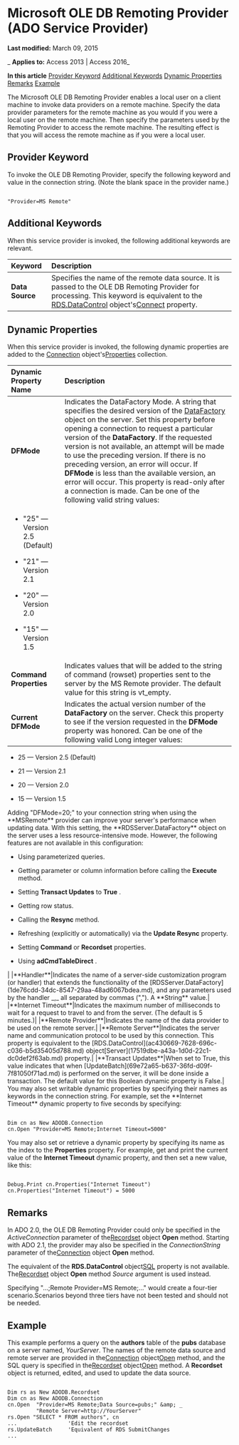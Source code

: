 
# Microsoft OLE DB Remoting Provider (ADO Service Provider)

 **Last modified:** March 09, 2015

 _ **Applies to:** Access 2013 | Access 2016_

 **In this article**
[Provider Keyword](#sectionSection0)
[Additional Keywords](#sectionSection1)
[Dynamic Properties](#sectionSection2)
[Remarks](#sectionSection3)
[Example](#sectionSection4)


The Microsoft OLE DB Remoting Provider enables a local user on a client machine to invoke data providers on a remote machine. Specify the data provider parameters for the remote machine as you would if you were a local user on the remote machine. Then specify the parameters used by the Remoting Provider to access the remote machine. The resulting effect is that you will access the remote machine as if you were a local user.

## Provider Keyword
<a name="sectionSection0"> </a>

To invoke the OLE DB Remoting Provider, specify the following keyword and value in the connection string. (Note the blank space in the provider name.)


```
 
"Provider=MS Remote" 

```


## Additional Keywords
<a name="sectionSection1"> </a>

When this service provider is invoked, the following additional keywords are relevant.



|**Keyword**|**Description**|
|:-----|:-----|
|**Data Source**|Specifies the name of the remote data source. It is passed to the OLE DB Remoting Provider for processing. This keyword is equivalent to the [RDS.DataControl](ac430669-7628-696c-c036-b5d35405d788.md) object's[Connect](11aa3284-18e9-6d2d-761b-c25090370b77.md) property.|

## Dynamic Properties
<a name="sectionSection2"> </a>

When this service provider is invoked, the following dynamic properties are added to the [Connection](c16023aa-0321-2513-ee71-255d6ffba03d.md) object's[Properties](4d662790-1252-c930-e6f9-edf6a38636af.md) collection.



|**Dynamic Property Name**|**Description**|
|:-----|:-----|
|**DFMode**|Indicates the DataFactory Mode. A string that specifies the desired version of the [DataFactory](1de76cdd-34dc-8547-29aa-48ad6067bdea.md) object on the server. Set this property before opening a connection to request a particular version of the **DataFactory**. If the requested version is not available, an attempt will be made to use the preceding version. If there is no preceding version, an error will occur. If **DFMode** is less than the available version, an error will occur. This property is read-only after a connection is made. Can be one of the following valid string values:
<ul xmlns:xlink="http://www.w3.org/1999/xlink" xmlns:mtps="http://msdn2.microsoft.com/mtps" xmlns:mshelp="http://msdn.microsoft.com/mshelp" xmlns:ddue="http://ddue.schemas.microsoft.com/authoring/2003/5" xmlns:msxsl="urn:schemas-microsoft-com:xslt"><li><p>"25" — Version 2.5 (Default)</p></li><li><p>"21" — Version 2.1</p></li><li><p>"20" — Version 2.0</p></li><li><p>"15" — Version 1.5</p></li></ul>|
|**Command Properties**|Indicates values that will be added to the string of command (rowset) properties sent to the server by the MS Remote provider. The default value for this string is vt_empty.|
|**Current DFMode**|Indicates the actual version number of the  **DataFactory** on the server. Check this property to see if the version requested in the **DFMode** property was honored. Can be one of the following valid Long integer values:
<ul xmlns:xlink="http://www.w3.org/1999/xlink" xmlns:mtps="http://msdn2.microsoft.com/mtps" xmlns:mshelp="http://msdn.microsoft.com/mshelp" xmlns:ddue="http://ddue.schemas.microsoft.com/authoring/2003/5" xmlns:msxsl="urn:schemas-microsoft-com:xslt"><li><p>25 — Version 2.5 (Default)</p></li><li><p>21 — Version 2.1</p></li><li><p>20 — Version 2.0</p></li><li><p>15 — Version 1.5</p></li></ul>Adding "DFMode=20;" to your connection string when using the  **MSRemote** provider can improve your server's performance when updating data. With this setting, the **RDSServer.DataFactory** object on the server uses a less resource-intensive mode. However, the following features are not available in this configuration:
<ul xmlns:xlink="http://www.w3.org/1999/xlink" xmlns:mtps="http://msdn2.microsoft.com/mtps" xmlns:mshelp="http://msdn.microsoft.com/mshelp" xmlns:ddue="http://ddue.schemas.microsoft.com/authoring/2003/5" xmlns:msxsl="urn:schemas-microsoft-com:xslt"><li><p>Using parameterized queries.</p></li><li><p>Getting parameter or column information before calling the <b>Execute</b>  method.</p></li><li><p>Setting <b>Transact Updates</b>  to <b>True</b> .</p></li><li><p>Getting row status.</p></li><li><p>Calling the <b>Resync</b>  method.</p></li><li><p>Refreshing (explicitly or automatically) via the <b>Update Resync</b>  property.</p></li><li><p>Setting <b>Command</b>  or <b>Recordset</b>  properties.</p></li><li><p>Using <b>adCmdTableDirect</b> .</p></li></ul>|
|**Handler**|Indicates the name of a server-side customization program (or handler) that extends the functionality of the [RDSServer.DataFactory](1de76cdd-34dc-8547-29aa-48ad6067bdea.md), and any parameters used by the handler _,_ all separated by commas (","). A **String** value.|
|**Internet Timeout**|Indicates the maximum number of milliseconds to wait for a request to travel to and from the server. (The default is 5 minutes.)|
|**Remote Provider**|Indicates the name of the data provider to be used on the remote server.|
|**Remote Server**|Indicates the server name and communication protocol to be used by this connection. This property is equivalent to the [RDS.DataControl](ac430669-7628-696c-c036-b5d35405d788.md) object[Server](17519dbe-a43a-1d0d-22c1-dc0def2f63ab.md) property.|
|**Transact Updates**|When set to True, this value indicates that when [UpdateBatch](69e72a65-b637-36fd-d09f-7f81050f71ad.md) is performed on the server, it will be done inside a transaction. The default value for this Boolean dynamic property is False.|
You may also set writable dynamic properties by specifying their names as keywords in the connection string. For example, set the  **Internet Timeout** dynamic property to five seconds by specifying:




```
 
Dim cn as New ADODB.Connection 
cn.Open "Provider=MS Remote;Internet Timeout=5000" 

```

You may also set or retrieve a dynamic property by specifying its name as the index to the  **Properties** property. For example, get and print the current value of the **Internet Timeout** dynamic property, and then set a new value, like this:




```
 
Debug.Print cn.Properties("Internet Timeout") 
cn.Properties("Internet Timeout") = 5000 

```


## Remarks
<a name="sectionSection3"> </a>

In ADO 2.0, the OLE DB Remoting Provider could only be specified in the  _ActiveConnection_ parameter of the[Recordset](0f963bf8-f066-dc8a-b754-f427de712df1.md) object **Open** method. Starting with ADO 2.1, the provider may also be specified in the _ConnectionString_ parameter of the[Connection](c16023aa-0321-2513-ee71-255d6ffba03d.md) object **Open** method.

The equivalent of the  **RDS.DataControl** object[SQL](http://msdn.microsoft.com/library/210adcbb-5c89-150b-4c61-6a52dea9af56%28Office.15%29.aspx) property is not available. The[Recordset](0f963bf8-f066-dc8a-b754-f427de712df1.md) object **Open** method _Source_ argument is used instead.

Specifying "...;Remote Provider=MS Remote;..." would create a four-tier scenario.Scenarios beyond three tiers have not been tested and should not be needed.


## Example
<a name="sectionSection4"> </a>

This example performs a query on the  **authors** table of the **pubs** database on a server named, _YourServer_. The names of the remote data source and remote server are provided in the[Connection](c16023aa-0321-2513-ee71-255d6ffba03d.md) object[Open](1adaa17d-dfe1-22e0-3415-720516d138f8.md) method, and the SQL query is specified in the[Recordset](0f963bf8-f066-dc8a-b754-f427de712df1.md) object[Open](87ef19a4-28e1-dec7-ed33-4ae500b9c460.md) method. A **Recordset** object is returned, edited, and used to update the data source.


```
 
Dim rs as New ADODB.Recordset 
Dim cn as New ADODB.Connection 
cn.Open  "Provider=MS Remote;Data Source=pubs;" &amp; _ 
         "Remote Server=http://YourServer" 
rs.Open "SELECT * FROM authors", cn 
...                'Edit the recordset 
rs.UpdateBatch     'Equivalent of RDS SubmitChanges 
... 

```

